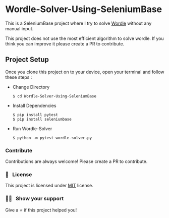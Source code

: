 # Wordle-Solver-Using-SeleniumBase

This is a SeleniumBase project where I try to solve [Wordle](https://www.nytimes.com/games/wordle/index.html) without any manual input.

This project does not use the most efficient algorithm to solve wordle. If you think you can improve it please create a PR to contribute.

## Project Setup

Once you clone this project on to your device, open your terminal and follow these steps :

- Change Directory

    ```change directory
    $ cd Wordle-Solver-Using-SeleniumBase
    ```

- Install Dependencies

    ```install dependencies
    $ pip install pytest
    $ pip install seleniumbase
    ```

- Run Wordle-Solver

    ```run wordle-solver
    $ python -m pytest wordle-solver.py
    ```

### Contribute

Contributions are always welcome! Please create a PR to contribute.

### :pencil: &nbsp; License

This project is licensed under [MIT](https://opensource.org/licenses/MIT) license.

### :man_astronaut: &nbsp; Show your support

Give a ⭐️ if this project helped you!